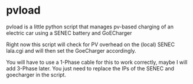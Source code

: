 # pvload
pvload is a little python script that manages pv-based charging of an electric car using a SENEC battery and GoECharger

Right now this script will check for PV overhead on the (local) SENEC lala.cgi and will then set the GoeCharger accordingly.

You will have to use a 1-Phase cable for this to work correctly, maybe I will add 3-Phase later.
You just need to replace the IPs of the SENEC and goecharger in the script.
